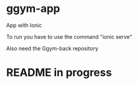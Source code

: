 # ggym-app

App with Ionic

To run you have to use the command "ionic serve"

Also need the Ggym-back repository

# README in progress
